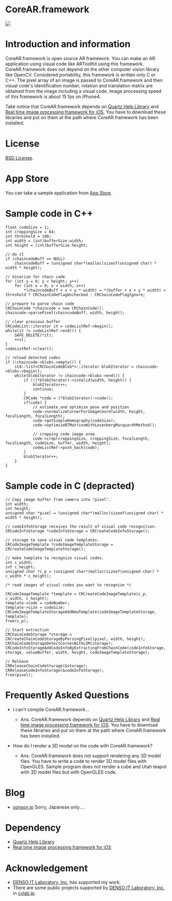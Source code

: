 CoreAR.framework
=======
![](http://sonson.jp/wp/wp-content/uploads/2011/04/coreARSample.png)

Introduction and information
=======
CoreAR.framework is open source AR framework. You can make an AR application using visual code like ARToolKit using this framework. CoreAR.framework does not depend on the other computer vision library like OpenCV. Considered portability, this framework is written only C or C++. The pixel array of an image is passed to CoreAR.framework and then visual code's identification number, rotation and translation matrix are obtained from the image including a visual code. Image processing speed of this framework is about 15 fps on iPhone4.

Take notice that CoreAR.framework depends on [Quartz Help Library][] and [Real time image processing framework for iOS][]. You have to download these libraries and put on them at the path where CoreAR.framework has been installed.

License
=======
[BSD License][].

App Store
=======
You can take a sample application from [App Store][].

Sample code in C++
=======

	float codeSize = 1;
	int croppingSize = 64;
	int threshold = 100;
	int width = (int)bufferSize.width;
	int height = (int)bufferSize.height;

	// do it
	if (chaincodeBuff == NULL)
		chaincodeBuff = (unsigned char*)malloc(sizeof(unsigned char) * width * height);

	// binarize for chain code
	for (int y = 0; y < height; y++)
		for (int x = 0; x < width; x++)
			*(chaincodeBuff + x + y * width) = *(buffer + x + y * width) < threshold ? CRChainCodeFlagUnchecked : CRChainCodeFlagIgnore;

	// prepare to parse chain code
	CRChainCode *chaincode = new CRChainCode();
	chaincode->parsePixel(chaincodeBuff, width, height);

	// clear previous buffer
	CRCodeList::iterator it = codeListRef->begin();
	while(it != codeListRef->end()) {
		SAFE_DELETE(*it);
		++it;
	}
	codeListRef->clear();

	// reload detected codes
	if (!chaincode->blobs->empty()) {
		std::list<CRChainCodeBlob*>::iterator blobIterator = chaincode->blobs->begin();
		while(blobIterator != chaincode->blobs->end()) {
			if (!(*blobIterator)->isValid(width, height)) {
				blobIterator++;
				continue;
			}
			CRCode *code = (*blobIterator)->code();	
			if(code) {
				// estimate and optimize pose and position
				code->normalizeCornerForImageCoord(width, height, focalLength, focalLength);
				code->getSimpleHomography(codeSize);
				code->optimizeRTMatrinxWithLevenbergMarquardtMethod();
				
				// cropping code image area
				code->crop(croppingSize, croppingSize, focalLength, focalLength, codeSize, buffer, width, height);
				codeListRef->push_back(code);
			}
			blobIterator++;
		}
	}

Sample code in C (depracted)
=======

	// Copy image buffer from camera into "pixel".
	int width;
	int height;
	unsigned char *pixel = (unsigned char*)malloc(sizeof(unsigned char) * width * height);
	
	// codeInfoStorage receives the result of visual code recognition.
	CRCodeInfoStorage *codeInfoStorage = CRCreateCodeInfoStorage();
	
	// storage to save visual code templates.
	CRCodeImageTemplate *codeImageTemplateStorage = CRCreateCodeImageTemplateStorage();
	
	// make template to recognize visual codes.
	int c_width;
	int c_height;
	unsigned char *c_p = (unsigned char*)malloc(sizeof(unsigned char) * c_width * c_height);
	
	/* read images of visual codes you want to recognize */
	
	CRCodeImageTemplate *template = CRCreateCodeImageTemplate(c_p, c_width, c_height);
	template->code = codeNumber;
	template->size = codeSize;
	CRCodeImageTemplateStorageAddNewTemplate(codeImageTemplateStorage, template);
	free(c_p);
	
	// Start extraction
	CRChainCodeStorage *storage = CRCreateChainCodeStorageByParsingPixel(pixel, width, height);
	CRChainCodeStorageDetectCornerWithLSM(storage);
	CRCodeInfoStorageAddCodeInfoByExtractingFromChainCode(codeInfoStorage, storage, valueBuffer, width, height, codeImageTemplateStorage);
	
	// Release
	CRReleaseChainCodeStorage(&storage);
	CRReleaseCodeInfoStorage(&codeInfoStorage);
	free(pixel);

Frequently Asked Questions
=======
 * I can't compile CoreAR.framework...
   * Ans. CoreAR.framework depends on [Quartz Help Library][] and [Real time image processing framework for iOS][]. You have to download these libraries and put on them at the path where CoreAR.framework has been installed.
   
 * How do I render a 3D model on the code with CoreAR.framework?
   * Ans. CoreAR.framework does not support rendering any 3D model files. You have to write a code to render 3D model files with OpenGLES. Sample program does not render a cube and Utah teapot with 3D model files but with OpenGLES code.

Blog
=======
 * [sonson.jp][]
Sorry, Japanese only....

Dependency
=======
 * [Quartz Help Library][]
 * [Real time image processing framework for iOS][]
 
Acknowledgement
=======
 * [DENSO IT Laboratory, Inc.][] has supported my work.
 * There are some public projects supported by [DENSO IT Laboratory, Inc.][] in [cvlab.jp][].

[cvlab.jp]: http://cvlab.jp/
[DENSO IT Laboratory, Inc.]: http://www.d-itlab.co.jp/
[App Store]: http://click.linksynergy.com/fs-bin/click?id=he6amglY4cw&subid=&offerid=94348.1&type=10&tmpid=3910&RD_PARM1=http%3A%2F%2Fitunes.apple.com%2Fus%2Fapp%2Fcorear%2Fid428844303%3Fmt%3D8%2526ls%3D1
[sonson.jp]: http://sonson.jp
[BSD License]: http://www.opensource.org/licenses/bsd-license.php
[Quartz Help Library]: https://github.com/sonsongithub/Quartz-Help-Library
[Real time image processing framework for iOS]: https://github.com/sonsongithub/iOSCameraImageProcessing